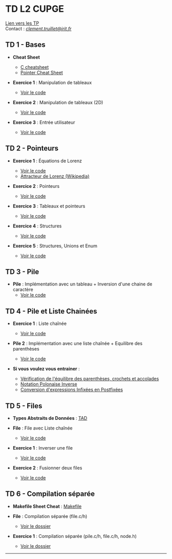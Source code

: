 # TD L2 CUPGE

[Lien vers les TP](https://github.com/truillet/upssitech/tree/master/CUPGE/L2/SDD)   
Contact : *clement.truillet@irit.fr*

## TD 1 - Bases

- **Cheat Sheet**
    - [C cheatsheet](https://quickref.me/c.html)
    - [Pointer Cheat Sheet](https://c-for-dummies.com/caio/pointer-cheatsheet.php)


- **Exercice 1** : Manipulation de tableaux
  - [Voir le code](td1/exo1.c)

- **Exercice 2** : Manipulation de tableaux (2D)
  - [Voir le code](td1/exo2.c)

- **Exercice 3** : Entrée utilisateur
  - [Voir le code](td1/exo3.c)

## TD 2 - Pointeurs

- **Exercice 1** : Équations de Lorenz
  - [Voir le code](td2/exo1.c)
  - [Attracteur de Lorenz (Wikipedia)](https://fr.wikipedia.org/wiki/Attracteur_de_Lorenz)

- **Exercice 2** : Pointeurs
  - [Voir le code](td2/exo2.c)

- **Exercice 3** : Tableaux et pointeurs
  - [Voir le code](td2/exo3.c)

- **Exercice 4** : Structures
  - [Voir le code](td2/exo4.c)

- **Exercice 5** : Structures, Unions et Enum
  - [Voir le code](td2/exo5.c)

## TD 3 - Pile

- **Pile** : Implémentation avec un tableau + Inversion d'une chaine de caractère 
  - [Voir le code](td3/pile.c)

## TD 4 - Pile et Liste Chainées

- **Exercice 1** : Liste chaînée
  - [Voir le code](td4/exo1.c)

- **Pile 2** : Implémentation avec une liste chaînée + Equilibre des parenthèses
  - [Voir le code](td4/pile2.c)

- **Si vous voulez vous entrainer** :
    - [Vérification de l'équilibre des parenthèses, crochets et accolades](td4/exo2.md)
    - [Notation Polonaise Inverse](td4/exo3.md)
    - [Conversion d'expressions Infixées en Postfixées](td4/exo4.md)

## TD 5 - Files

- **Types Abstraits de Données** : [TAD](td5/TAD.md)
- **File** : File avec Liste chaînée
  - [Voir le code](td5/file.c)

- **Exercice 1** : Inverser une file
  - [Voir le code](td5/exo1.c)

- **Exercice 2** : Fusionner deux files
  - [Voir le code](td5/exo2.c)

## TD 6 - Compilation séparée

- **Makefile Sheet Cheat** : [Makefile](https://devhints.io/makefile)
- **File** : Compilation séparée (file.c/h)
  - [Voir le dossier](td6/file)

- **Exercice 1** : Compilation séparée (pile.c/h, file.c/h, node.h)
  - [Voir le dossier](td6/exo1)

---

